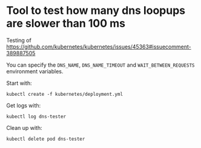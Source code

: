 #  Tool to test how many dns loopups are slower than 100 ms

Testing of https://github.com/kubernetes/kubernetes/issues/45363#issuecomment-389887505 

You can specify the `DNS_NAME`, `DNS_NAME_TIMEOUT` and `WAIT_BETWEEN_REQUESTS` environment variables.

Start with:

    kubectl create -f kubernetes/deployment.yml

Get logs with:

    kubectl log dns-tester

Clean up with:

    kubectl delete pod dns-tester
